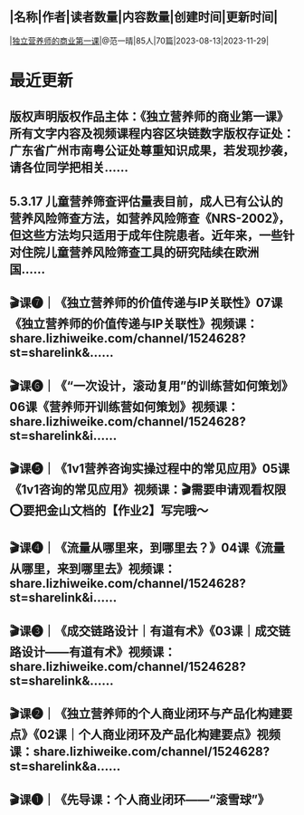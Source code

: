 |名称|作者|读者数量|内容数量|创建时间|更新时间|
---
|[独立营养师的商业第一课](https://xiaobot.net/p/fanyiqing02?refer=0b133df9-27dc-423b-8101-639049001c13)|@范一晴|85人|70篇|2023-08-13|2023-11-29|

# 最近更新
## 版权声明版权作品主体：《独立营养师的商业第一课》所有文字内容及视频课程内容区块链数字版权存证处：广东省广州市南粤公证处尊重知识成果，若发现抄袭，请各位同学把相关......
## 5.3.17 儿童营养筛查评估量表目前，成人已有公认的营养风险筛查方法，如营养风险筛查《NRS-2002》，但这些方法均只适用于成年住院患者。近年来，一些针对住院儿童营养风险筛查工具的研究陆续在欧洲国......
## 🎬课❼｜《独立营养师的价值传递与IP关联性》07课《独立营养师的价值传递与IP关联性》视频课：share.lizhiweike.com/channel/1524628?st=sharelink&......
## 🎬课❻｜《“一次设计，滚动复用”的训练营如何策划》06课《营养师开训练营如何策划》视频课：share.lizhiweike.com/channel/1524628?st=sharelink&i......
## 🎬课❺｜《1v1营养咨询实操过程中的常见应用》05课《1v1咨询的常见应用》视频课：🎬需要申请观看权限⭕️要把金山文档的【作业2】写完哦～
## 🎬课❹｜《流量从哪里来，到哪里去？》04课《流量从哪里，来到哪里去》视频课：share.lizhiweike.com/channel/1524628?st=sharelink&i......
## 🎬课❸｜《成交链路设计｜有道有术》《03课｜成交链路设计——有道有术》视频课：share.lizhiweike.com/channel/1524628?st=sharelink&......
## 🎬课❷｜《独立营养师的个人商业闭环与产品化构建要点》《02课｜个人商业闭环及产品化构建要点》视频课：share.lizhiweike.com/channel/1524628?st=sharelink&a......
## 🎬课❶｜《先导课：个人商业闭环——“滚雪球”》

